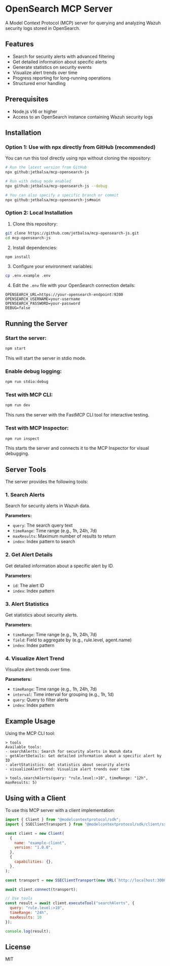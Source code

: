 # OpenSearch MCP Server

A Model Context Protocol (MCP) server for querying and analyzing Wazuh security logs stored in OpenSearch.

## Features

- Search for security alerts with advanced filtering
- Get detailed information about specific alerts
- Generate statistics on security events
- Visualize alert trends over time
- Progress reporting for long-running operations
- Structured error handling

## Prerequisites

- Node.js v16 or higher
- Access to an OpenSearch instance containing Wazuh security logs

## Installation

### Option 1: Use with npx directly from GitHub (recommended)

You can run this tool directly using npx without cloning the repository:

```bash
# Run the latest version from GitHub
npx github:jetbalsa/mcp-opensearch-js

# Run with debug mode enabled
npx github:jetbalsa/mcp-opensearch-js --debug

# You can also specify a specific branch or commit
npx github:jetbalsa/mcp-opensearch-js#main
```

### Option 2: Local Installation

1. Clone this repository:
```bash
git clone https://github.com/jetbalsa/mcp-opensearch-js.git
cd mcp-opensearch-js
```

2. Install dependencies:
```bash
npm install
```

3. Configure your environment variables:
```bash
cp .env.example .env
```

4. Edit the `.env` file with your OpenSearch connection details:
```
OPENSEARCH_URL=https://your-opensearch-endpoint:9200
OPENSEARCH_USERNAME=your-username
OPENSEARCH_PASSWORD=your-password
DEBUG=false
```

## Running the Server

### Start the server:

```bash
npm start
```

This will start the server in stdio mode.

### Enable debug logging:

```bash
npm run stdio:debug
```

### Test with MCP CLI:

```bash
npm run dev
```

This runs the server with the FastMCP CLI tool for interactive testing.

### Test with MCP Inspector:

```bash
npm run inspect
```

This starts the server and connects it to the MCP Inspector for visual debugging.

## Server Tools

The server provides the following tools:

### 1. Search Alerts

Search for security alerts in Wazuh data.

**Parameters:**
- `query`: The search query text
- `timeRange`: Time range (e.g., 1h, 24h, 7d)
- `maxResults`: Maximum number of results to return
- `index`: Index pattern to search

### 2. Get Alert Details

Get detailed information about a specific alert by ID.

**Parameters:**
- `id`: The alert ID
- `index`: Index pattern

### 3. Alert Statistics

Get statistics about security alerts.

**Parameters:**
- `timeRange`: Time range (e.g., 1h, 24h, 7d)
- `field`: Field to aggregate by (e.g., rule.level, agent.name)
- `index`: Index pattern

### 4. Visualize Alert Trend

Visualize alert trends over time.

**Parameters:**
- `timeRange`: Time range (e.g., 1h, 24h, 7d)
- `interval`: Time interval for grouping (e.g., 1h, 1d)
- `query`: Query to filter alerts
- `index`: Index pattern

## Example Usage

Using the MCP CLI tool:

```
> tools
Available tools:
- searchAlerts: Search for security alerts in Wazuh data
- getAlertDetails: Get detailed information about a specific alert by ID
- alertStatistics: Get statistics about security alerts
- visualizeAlertTrend: Visualize alert trends over time

> tools.searchAlerts(query: "rule.level:>10", timeRange: "12h", maxResults: 5)
```

## Using with a Client

To use this MCP server with a client implementation:

```javascript
import { Client } from "@modelcontextprotocol/sdk";
import { SSEClientTransport } from "@modelcontextprotocol/sdk/client/sse.js";

const client = new Client(
  {
    name: "example-client",
    version: "1.0.0",
  },
  {
    capabilities: {},
  },
);

const transport = new SSEClientTransport(new URL(`http://localhost:3000/sse`));

await client.connect(transport);

// Use tools
const result = await client.executeTool("searchAlerts", {
  query: "rule.level:>10",
  timeRange: "24h",
  maxResults: 10
});

console.log(result);
```

## License

MIT